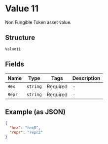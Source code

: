 # Value 11

Non Fungible Token asset value.

## Structure

`Value11`

## Fields

| Name   | Type     | Tags     | Description |
| ------ | -------- | -------- | ----------- |
| `Hex`  | `string` | Required | -           |
| `Repr` | `string` | Required | -           |

## Example (as JSON)

```json
{
  "hex": "hex8",
  "repr": "repr2"
}
```
